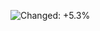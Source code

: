 ![Changed: +5.3%](https://img.shields.io/badge/Changed-%2B5.3%25-1c72af "Highly statistically significant.")